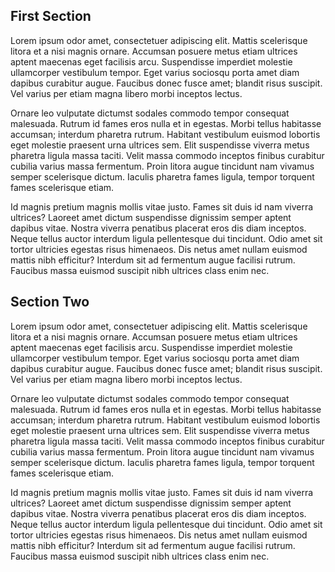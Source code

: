 ## First Section


Lorem ipsum odor amet, consectetuer adipiscing elit. Mattis scelerisque litora et a nisi magnis ornare. Accumsan posuere metus etiam ultrices aptent maecenas eget facilisis arcu. Suspendisse imperdiet molestie ullamcorper vestibulum tempor. Eget varius sociosqu porta amet diam dapibus curabitur augue. Faucibus donec fusce amet; blandit risus suscipit. Vel varius per etiam magna libero morbi inceptos lectus.

Ornare leo vulputate dictumst sodales commodo tempor consequat malesuada. Rutrum id fames eros nulla et in egestas. Morbi tellus habitasse accumsan; interdum pharetra rutrum. Habitant vestibulum euismod lobortis eget molestie praesent urna ultrices sem. Elit suspendisse viverra metus pharetra ligula massa taciti. Velit massa commodo inceptos finibus curabitur cubilia varius massa fermentum. Proin litora augue tincidunt nam vivamus semper scelerisque dictum. Iaculis pharetra fames ligula, tempor torquent fames scelerisque etiam.

Id magnis pretium magnis mollis vitae justo. Fames sit duis id nam viverra ultrices? Laoreet amet dictum suspendisse dignissim semper aptent dapibus vitae. Nostra viverra penatibus placerat eros dis diam inceptos. Neque tellus auctor interdum ligula pellentesque dui tincidunt. Odio amet sit tortor ultricies egestas risus himenaeos. Dis netus amet nullam euismod mattis nibh efficitur? Interdum sit ad fermentum augue facilisi rutrum. Faucibus massa euismod suscipit nibh ultrices class enim nec.




## Section Two

Lorem ipsum odor amet, consectetuer adipiscing elit. Mattis scelerisque litora et a nisi magnis ornare. Accumsan posuere metus etiam ultrices aptent maecenas eget facilisis arcu. Suspendisse imperdiet molestie ullamcorper vestibulum tempor. Eget varius sociosqu porta amet diam dapibus curabitur augue. Faucibus donec fusce amet; blandit risus suscipit. Vel varius per etiam magna libero morbi inceptos lectus.

Ornare leo vulputate dictumst sodales commodo tempor consequat malesuada. Rutrum id fames eros nulla et in egestas. Morbi tellus habitasse accumsan; interdum pharetra rutrum. Habitant vestibulum euismod lobortis eget molestie praesent urna ultrices sem. Elit suspendisse viverra metus pharetra ligula massa taciti. Velit massa commodo inceptos finibus curabitur cubilia varius massa fermentum. Proin litora augue tincidunt nam vivamus semper scelerisque dictum. Iaculis pharetra fames ligula, tempor torquent fames scelerisque etiam.

Id magnis pretium magnis mollis vitae justo. Fames sit duis id nam viverra ultrices? Laoreet amet dictum suspendisse dignissim semper aptent dapibus vitae. Nostra viverra penatibus placerat eros dis diam inceptos. Neque tellus auctor interdum ligula pellentesque dui tincidunt. Odio amet sit tortor ultricies egestas risus himenaeos. Dis netus amet nullam euismod mattis nibh efficitur? Interdum sit ad fermentum augue facilisi rutrum. Faucibus massa euismod suscipit nibh ultrices class enim nec.


